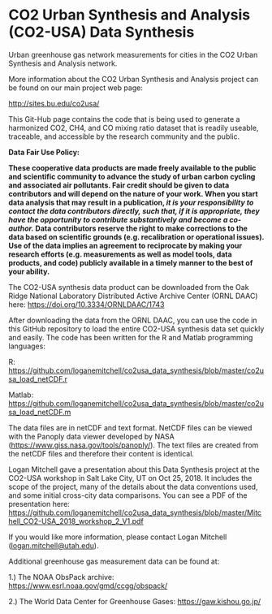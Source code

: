 # CO2 Urban Synthesis and Analysis (CO2-USA) Data Synthesis
Urban greenhouse gas network measurements for cities in the CO2 Urban Synthesis and Analysis network.

More information about the CO2 Urban Synthesis and Analysis project can be found on our main project web page:

http://sites.bu.edu/co2usa/

This Git-Hub page contains the code that is being used to generate a harmonized CO2, CH4, and CO mixing ratio dataset that is readily useable, traceable, and accessible by the research community and the public.

<b>Data Fair Use Policy:

These cooperative data products are made freely available to the public and scientific community to advance the study of urban carbon cycling and associated air pollutants. Fair credit should be given to data contributors and will depend on the nature of your work.  When you start data analysis that may result in a publication, <i>it is your responsibility to contact the data contributors directly, such that, if it is appropriate, they have the opportunity to contribute substantively and become a co-author.</i> Data contributors reserve the right to make corrections to the data based on scientific grounds (e.g. recalibration or operational issues). Use of the data implies an agreement to reciprocate by making your research efforts (e.g. measurements as well as model tools, data products, and code) publicly available in a timely manner to the best of your ability.</b>


The CO2-USA synthesis data product can be downloaded from the Oak Ridge National Laboratory Distributed Active Archive Center (ORNL DAAC) here:
https://doi.org/10.3334/ORNLDAAC/1743

After downloading the data from the ORNL DAAC, you can use the code in this GitHub repository to load the entire CO2-USA synthesis data set quickly and easily.  The code has been written for the R and Matlab programming languages:

R: https://github.com/loganemitchell/co2usa_data_synthesis/blob/master/co2usa_load_netCDF.r

Matlab: https://github.com/loganemitchell/co2usa_data_synthesis/blob/master/co2usa_load_netCDF.m

The data files are in netCDF and text format.  NetCDF files can be viewed with the Panoply data viewer developed by NASA (https://www.giss.nasa.gov/tools/panoply/).  The text files are created from the netCDF files and therefore their content is identical.

Logan Mitchell gave a presentation about this Data Synthesis project at the CO2-USA workshop in Salt Lake City, UT on Oct 25, 2018.  It includes the scope of the project, many of the details about the data conventions used, and some initial cross-city data comparisons.  You can see a PDF of the presentation here:
https://github.com/loganemitchell/co2usa_data_synthesis/blob/master/Mitchell_CO2-USA_2018_workshop_2_V1.pdf

If you would like more information, please contact Logan Mitchell (logan.mitchell@utah.edu).

Additional greenhouse gas measurement data can be found at:

1.) The NOAA ObsPack archive: https://www.esrl.noaa.gov/gmd/ccgg/obspack/

2.) The World Data Center for Greenhouse Gases: https://gaw.kishou.go.jp/


